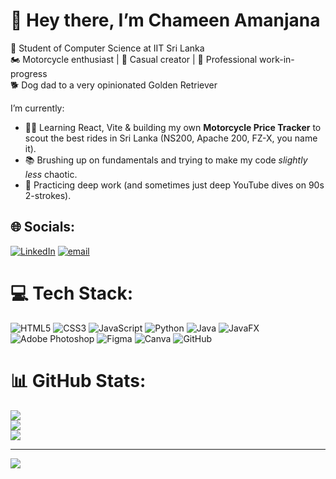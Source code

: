 # 👋 Hey there, I’m Chameen Amanjana

🧠 Student of Computer Science at IIT Sri Lanka  
🏍️ Motorcycle enthusiast | 📸 Casual creator | 🧩 Professional work-in-progress  
🐕 Dog dad to a very opinionated Golden Retriever

I’m currently:
- 👨‍💻 Learning React, Vite & building my own **Motorcycle Price Tracker** to scout the best rides in Sri Lanka (NS200, Apache 200, FZ-X, you name it).
- 📚 Brushing up on fundamentals and trying to make my code *slightly less* chaotic.
- 🧠 Practicing deep work (and sometimes just deep YouTube dives on 90s 2-strokes).
  
## 🌐 Socials:
[![LinkedIn](https://img.shields.io/badge/LinkedIn-%230077B5.svg?logo=linkedin&logoColor=white)](https://linkedin.com/in/https://www.linkedin.com/in/chameenamanjana/) [![email](https://img.shields.io/badge/Email-D14836?logo=gmail&logoColor=white)](mailto:chameenamanjana@gmail.com) 

# 💻 Tech Stack:
![HTML5](https://img.shields.io/badge/html5-%23E34F26.svg?style=flat&logo=html5&logoColor=white) ![CSS3](https://img.shields.io/badge/css3-%231572B6.svg?style=flat&logo=css3&logoColor=white) ![JavaScript](https://img.shields.io/badge/javascript-%23323330.svg?style=flat&logo=javascript&logoColor=%23F7DF1E) ![Python](https://img.shields.io/badge/python-3670A0?style=flat&logo=python&logoColor=ffdd54) ![Java](https://img.shields.io/badge/java-%23ED8B00.svg?style=flat&logo=openjdk&logoColor=white) ![JavaFX](https://img.shields.io/badge/javafx-%23FF0000.svg?style=flat&logo=javafx&logoColor=white) ![Adobe Photoshop](https://img.shields.io/badge/adobe%20photoshop-%2331A8FF.svg?style=flat&logo=adobe%20photoshop&logoColor=white) ![Figma](https://img.shields.io/badge/figma-%23F24E1E.svg?style=flat&logo=figma&logoColor=white) ![Canva](https://img.shields.io/badge/Canva-%2300C4CC.svg?style=flat&logo=Canva&logoColor=white) ![GitHub](https://img.shields.io/badge/github-%23121011.svg?style=flat&logo=github&logoColor=white)

# 📊 GitHub Stats:
![](https://github-readme-stats.vercel.app/api?username=chameenamanjana&theme=dark&hide_border=false&include_all_commits=true&count_private=false)<br/>
![](https://nirzak-streak-stats.vercel.app/?user=chameenamanjana&theme=dark&hide_border=false)<br/>
![](https://github-readme-stats.vercel.app/api/top-langs/?username=chameenamanjana&theme=dark&hide_border=false&include_all_commits=true&count_private=false&layout=compact)

---
[![](https://visitcount.itsvg.in/api?id=chameenamanjana&icon=0&color=0)](https://visitcount.itsvg.in)
